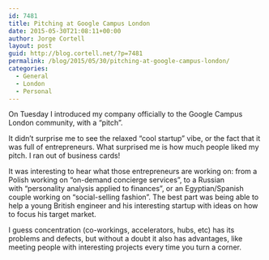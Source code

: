 ```yaml
---
id: 7481
title: Pitching at Google Campus London
date: 2015-05-30T21:08:11+00:00
author: Jorge Cortell
layout: post
guid: http://blog.cortell.net/?p=7481
permalink: /blog/2015/05/30/pitching-at-google-campus-london/
categories:
  - General
  - London
  - Personal
---
```

On Tuesday I introduced my company officially to the Google Campus London community, with a &#8220;pitch&#8221;.

It didn&#8217;t surprise me to see the relaxed &#8220;cool startup&#8221; vibe, or the fact that it was full of entrepreneurs. What surprised me is how much people liked my pitch. I ran out of business cards!

It was interesting to hear what those entrepreneurs are working on: from a Polish working on &#8220;on-demand concierge services&#8221;, to a Russian with &#8220;personality analysis applied to finances&#8221;, or an Egyptian/Spanish couple working on &#8220;social-selling fashion&#8221;. The best part was being able to help a young British engineer and his interesting startup with ideas on how to focus his target market.

I guess concentration (co-workings, accelerators, hubs, etc) has its problems and defects, but without a doubt it also has advantages, like meeting people with interesting projects every time you turn a corner.
